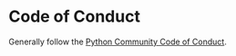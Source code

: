 # Code of Conduct

Generally follow the [Python Community Code of Conduct](https://www.python.org/psf/codeofconduct/).
